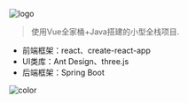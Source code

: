 ![logo](https://bbs.qiritao.com/template/acgi_c1/images/logo.png ':size=150x75')
<!-- # 七日淘社区 -->

> 使用Vue全家桶+Java搭建的小型全栈项目.

* 前端框架：react、create-react-app
* UI类库：Ant Design、three.js
* 后端框架：Spring Boot
<!-- * 后端数据接口：Express、MongoDB -->

![color](#0f0f0f)
